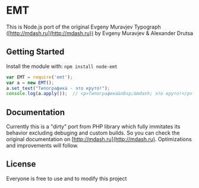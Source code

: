 # EMT

This is Node.js port of the original Evgeny Muravjev Typograph ([http://mdash.ru](http://mdash.ru)) by Evgeny Muravjev & Alexander Drutsa

## Getting Started
Install the module with: `npm install node-emt`

```javascript
var EMT = require('emt');
var a = new EMT();
a.set_text("Типографика - это круто!");
console.log(a.apply());  // <p>Типографика&nbsp;&mdash; это круто!</p>
```

## Documentation
Currently this is a "dirty" port from PHP library which fully immitates its behavior excluding debuging and custom builds. So you can check the original documentation on [http://mdash.ru](http://mdash.ru). Optimizations and improvements will follow.

## License
Everyone is free to use and to modify this project
